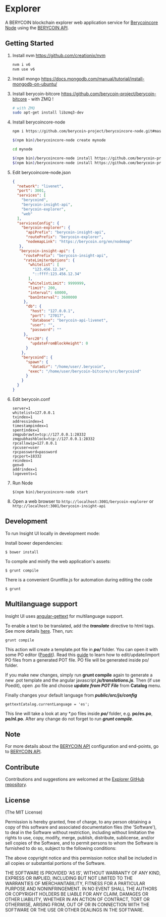 # Explorer

A BERYCOIN blockchain explorer web application service for [Berycoincore Node](https://github.com/berycoin-project/berycoincore-node) using the [BERYCOIN API](https://github.com/berycoin-project/insight-api).


## Getting Started

1. Install nvm https://github.com/creationix/nvm  

    ```bash
    nvm i v6
    nvm use v6
    ```  
2. Install mongo https://docs.mongodb.com/manual/tutorial/install-mongodb-on-ubuntu/  

3. Install berycoin-bitcore https://github.com/berycoin-project/berycoin-bitcore - with ZMQ ! 

    ```bash
    # with ZMQ
    sudo apt-get install libzmq3-dev 
    ```  
4. Install berycoincore-node  

    ```bash
    npm i https://github.com/berycoin-project/berycoincore-node.git#master

    $(npm bin)/berycoincore-node create mynode

    cd mynode

    $(npm bin)/berycoincore-node install https://github.com/berycoin-project/insight-api.git#master
    $(npm bin)/berycoincore-node install https://github.com/berycoin-project/berycoin-explorer.git#master
    ```  
5. Edit berycoincore-node.json  

    ```json
    {
      "network": "livenet",
      "port": 3001,
      "services": [
        "berycoind",
        "berycoin-insight-api",
        "berycoin-explorer",
        "web"
      ],
      "servicesConfig": {
        "berycoin-explorer": {
          "apiPrefix": "berycoin-insight-api",
          "routePrefix": "berycoin-explorer",
          "nodemapLink": "https://berycoin.org/en/nodemap"
       },
       "berycoin-insight-api": {
         "routePrefix": "berycoin-insight-api",
         "rateLimiterOptions": {
           "whitelist": [
             "123.456.12.34",
             "::ffff:123.456.12.34"
           ],
           "whitelistLimit": 9999999,
           "limit": 200,
           "interval": 60000,
           "banInterval": 3600000
         },
          "db": {
            "host": "127.0.0.1",
            "port": "27017",
            "database": "berycoin-api-livenet",
            "user": "",
            "password": ""
         },
          "erc20": {
            "updateFromBlockHeight": 0
          }
        },
        "berycoind": {
          "spawn": {
            "datadir": "/home/user/.berycoin",
           "exec": "/home/user/berycoin-bitcore/src/berycoind"
          }
        }
      }
    }

    ```  
6. Edit berycoin.conf  

    ```
    server=1
    whitelist=127.0.0.1
    txindex=1
    addressindex=1
    timestampindex=1
    spentindex=1
    zmqpubrawtx=tcp://127.0.0.1:28332
    zmqpubhashblock=tcp://127.0.0.1:28332
    rpcallowip=127.0.0.1
    rpcuser=user
    rpcpassword=password
    rpcport=18332
    reindex=1
    gen=0
    addrindex=1
    logevents=1
    ```  
7. Run Node  

    ```
    $(npm bin)/berycoincore-node start
    ```  

8. Open a web browser to `http://localhost:3001/berycoin-explorer` or `http://localhost:3001/berycoin-insight-api`  

## Development

To run Insight UI locally in development mode:

Install bower dependencies:

```
$ bower install
```

To compile and minify the web application's assets:

```
$ grunt compile
```

There is a convenient Gruntfile.js for automation during editing the code

```
$ grunt
```

## Multilanguage support

Insight UI uses [angular-gettext](http://angular-gettext.rocketeer.be) for multilanguage support.

To enable a text to be translated, add the ***translate*** directive to html tags. See more details [here](http://angular-gettext.rocketeer.be/dev-guide/annotate/). Then, run:

```
grunt compile
```

This action will create a template.pot file in ***po/*** folder. You can open it with some PO editor ([Poedit](http://poedit.net)). Read this [guide](http://angular-gettext.rocketeer.be/dev-guide/translate/) to learn how to edit/update/import PO files from a generated POT file. PO file will be generated inside po/ folder.

If you make new changes, simply run **grunt compile** again to generate a new .pot template and the angular javascript ***js/translations.js***. Then (if use Poedit), open .po file and choose ***update from POT File*** from **Catalog** menu.

Finally changes your default language from ***public/src/js/config***

```
gettextCatalog.currentLanguage = 'es';
```

This line will take a look at any *.po files inside ***po/*** folder, e.g.
**po/es.po**, **po/nl.po**. After any change do not forget to run ***grunt
compile***.


## Note

For more details about the [BERYCOIN API](https://github.com/berycoin-project/insight-api) configuration and end-points, go to [BERYCOIN API](https://github.com/berycoin-project/insight-api).

## Contribute

Contributions and suggestions are welcomed at the [Explorer GitHub repository](https://github.com/berycoin-project/berycoin-explorer).


## License
(The MIT License)

Permission is hereby granted, free of charge, to any person obtaining
a copy of this software and associated documentation files (the
'Software'), to deal in the Software without restriction, including
without limitation the rights to use, copy, modify, merge, publish,
distribute, sublicense, and/or sell copies of the Software, and to
permit persons to whom the Software is furnished to do so, subject to
the following conditions:

The above copyright notice and this permission notice shall be
included in all copies or substantial portions of the Software.

THE SOFTWARE IS PROVIDED 'AS IS', WITHOUT WARRANTY OF ANY KIND,
EXPRESS OR IMPLIED, INCLUDING BUT NOT LIMITED TO THE WARRANTIES OF
MERCHANTABILITY, FITNESS FOR A PARTICULAR PURPOSE AND NONINFRINGEMENT.
IN NO EVENT SHALL THE AUTHORS OR COPYRIGHT HOLDERS BE LIABLE FOR ANY
CLAIM, DAMAGES OR OTHER LIABILITY, WHETHER IN AN ACTION OF CONTRACT,
TORT OR OTHERWISE, ARISING FROM, OUT OF OR IN CONNECTION WITH THE
SOFTWARE OR THE USE OR OTHER DEALINGS IN THE SOFTWARE.
